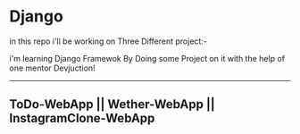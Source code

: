 # Django

in this repo i'll be working on Three Different project:-


i'm learning Django Framewok By Doing some Project on it with the help of one mentor Devjuction!

---------------------------
ToDo-WebApp || Wether-WebApp || InstagramClone-WebApp
---------------------------


